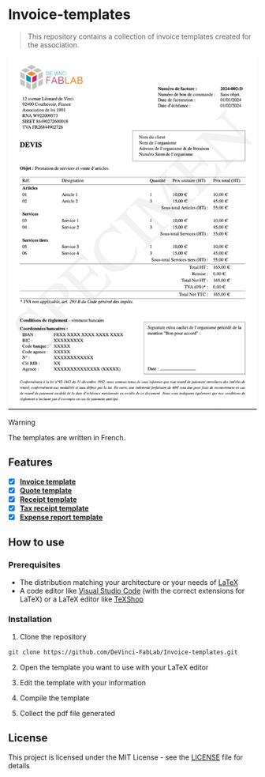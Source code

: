 # Invoice-templates

> This repository contains a collection of invoice templates created for the association.

![Presentation](assets/presentation.jpg)

> [!WARNING]
> The templates are written in French.

## Features

- [x] [**Invoice template**](/facture/)
- [x] [**Quote template**](/devis/)
- [x] [**Receipt template**](/reçu_de_paiement/)
- [x] [**Tax receipt template**](/reçu_fiscal/)
- [x] [**Expense report template**](/note_de_frais/)

## How to use

### Prerequisites

- The distribution matching your architecture or your needs of [LaTeX](https://www.latex-project.org/)
- A code editor like [Visual Studio Code](https://code.visualstudio.com/) (with the correct extensions for LaTeX) or a LaTeX editor like [TeXShop](http://pages.uoregon.edu/koch/texshop/)

### Installation

1. Clone the repository

```bash
git clone https://github.com/DeVinci-FabLab/Invoice-templates.git
```

2. Open the template you want to use with your LaTeX editor

3. Edit the template with your information

4. Compile the template

5. Collect the pdf file generated

## License

This project is licensed under the MIT License - see the [LICENSE](LICENSE) file for details
